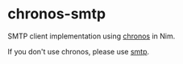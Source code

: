 # chronos-smtp

SMTP client implementation using [chronos](https://github.com/status-im/nim-chronos) in Nim.

If you don't use chronos, please use [smtp](https://github.com/nim-lang/smtp).
